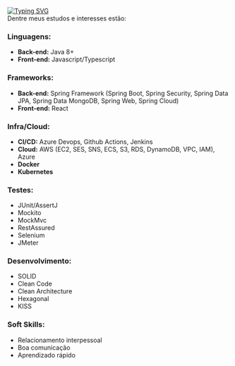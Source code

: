 [![Typing SVG](https://readme-typing-svg.demolab.com?font=Roboto+Mono&weight=500&size=24&duration=2500&pause=300&color=F7F7F7&multiline=true&random=false&width=435&height=100&lines=Ol%C3%A1%2C+me+chamo+Guilherme;Sou+Desenvolvedor+Back-end)](https://git.io/typing-svg)
<br>
Dentre meus estudos e interesses estão:
### Linguagens:
- **Back-end:** Java 8+
- **Front-end:** Javascript/Typescript

### Frameworks:
- **Back-end:** Spring Framework (Spring Boot, Spring Security, Spring Data JPA, Spring Data MongoDB, Spring Web, Spring Cloud)
- **Front-end:** React

### Infra/Cloud:
- **CI/CD:** Azure Devops, Github Actions, Jenkins
- **Cloud:** AWS (EC2, SES, SNS, ECS, S3, RDS, DynamoDB, VPC, IAM), Azure
- **Docker**
- **Kubernetes**

### Testes:
- JUnit/AssertJ
- Mockito
- MockMvc
- RestAssured
- Selenium
- JMeter

### Desenvolvimento:
  - SOLID
  - Clean Code
  - Clean Architecture
  - Hexagonal
  - KISS
### Soft Skills:
  - Relacionamento interpessoal
  - Boa comunicação
  - Aprendizado rápido
